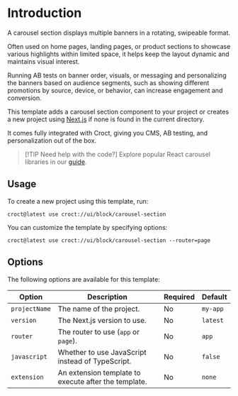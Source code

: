 # Introduction

A carousel section displays multiple banners in a rotating, swipeable format.

Often used on home pages, landing pages, or product sections to showcase various highlights within limited space,
it helps keep the layout dynamic and maintains visual interest.

Running AB tests on banner order, visuals, or messaging and personalizing the banners based on audience segments,
such as showing different promotions by source, device, or behavior, can increase engagement and conversion.

This template adds a carousel section component to your project or creates a new project using
[Next.js](https://nextjs.org/?utm_source=croct) if none is found in the current directory.

It comes fully integrated with Croct, giving you CMS, AB testing, and personalization out of the box.

> [!TIP Need help with the code?]
> Explore popular React carousel libraries in
> our [guide](https://blog.croct.com/post/best-react-carousel-slider-libraries).

## Usage

To create a new project using this template, run:

```croct-cmd
croct@latest use croct://ui/block/carousel-section
```

You can customize the template by specifying options:

```croct-cmd
croct@latest use croct://ui/block/carousel-section --router=page
```

## Options

The following options are available for this template:

| Option        | Description                                          | Required | Default  |
|---------------|------------------------------------------------------|----------|----------|
| `projectName` | The name of the project.                             | No       | `my-app` |
| `version`     | The Next.js version to use.                          | No       | `latest` |
| `router`      | The router to use (`app` or `page`).                 | No       | `app`    |
| `javascript`  | Whether to use JavaScript instead of TypeScript.     | No       | `false`  |
| `extension`   | An extension template to execute after the template. | No       | `none`   |
